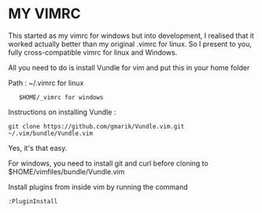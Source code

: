 MY VIMRC
=========

This started as my vimrc for windows but into development, I realised that it worked actually better than my original .vimrc for linux. 
So I present to you, fully cross-compatible vimrc for linux and Windows.

All you need to do is install Vundle for vim and put this in your home folder 

Path : ~/.vimrc for linux

       $HOME/_vimrc for windows
     
Instructions on installing Vundle : 
```
git clone https://github.com/gmarik/Vundle.vim.git ~/.vim/bundle/Vundle.vim
```

Yes, it's that easy.

For windows, you need to install git and curl before cloning to $HOME/vimfiles/bundle/Vundle.vim


Install plugins from inside vim by running the command
```
:PluginInstall
```
